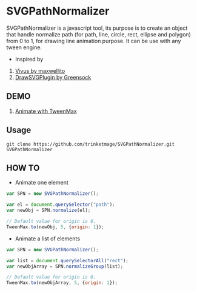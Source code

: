# SVGPathNormalizer

SVGPathNormalizer is a javascript tool, its purpose is to create an object that handle normalize path (for path, line, circle, rect, ellipse and polygon) from 0 to 1, for drawing line animation purpose. It can be use with any tween engine. 

* Inspired by
1. [Vivus by maxwellito](https://github.com/maxwellito/vivus)
2. [DrawSVGPlugin by Greensock](http://greensock.com/drawSVG)

## DEMO

1. [Animate with TweenMax](http://trinketmage.free.fr/factory/SVGPathNormalizer/example/)

## Usage

```shell
git clone https://github.com/trinketmage/SVGPathNormalizer.git SVGPathNormalizer
```

## HOW TO

* Animate one element
```js
var SPN = new SVGPathNormalizer();

var el = document.querySelector("path");
var newObj = SPN.normalize(el);

// Default value for origin is 0.
TweenMax.to(newObj, 5, {origin: 1});
```

* Animate a list of elements
```js
var SPN = new SVGPathNormalizer();

var list = document.querySelectorAll("rect");
var newObjArray = SPN.normalizeGroup(list);

// Default value for origin is 0.
TweenMax.to(newObjArray, 5, {origin: 1});
```
